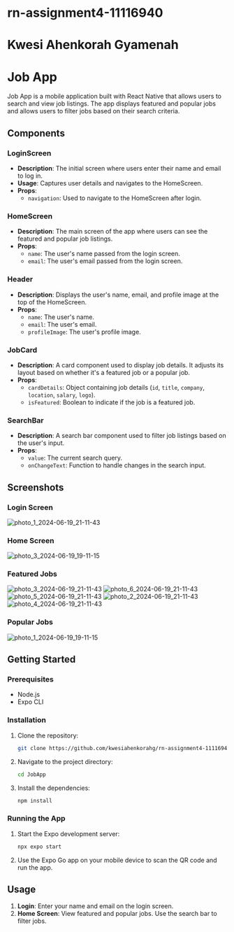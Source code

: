 # rn-assignment4-11116940

# Kwesi Ahenkorah Gyamenah

# Job App

Job App is a mobile application built with React Native that allows users to search and view job listings. The app displays featured and popular jobs and allows users to filter jobs based on their search criteria.

## Components

### LoginScreen
- **Description**: The initial screen where users enter their name and email to log in.
- **Usage**: Captures user details and navigates to the HomeScreen.
- **Props**: 
  - `navigation`: Used to navigate to the HomeScreen after login.

### HomeScreen
- **Description**: The main screen of the app where users can see the featured and popular job listings.
- **Props**: 
  - `name`: The user's name passed from the login screen.
  - `email`: The user's email passed from the login screen.

### Header
- **Description**: Displays the user's name, email, and profile image at the top of the HomeScreen.
- **Props**:
  - `name`: The user's name.
  - `email`: The user's email.
  - `profileImage`: The user's profile image.

### JobCard
- **Description**: A card component used to display job details. It adjusts its layout based on whether it's a featured job or a popular job.
- **Props**:
  - `cardDetails`: Object containing job details (`id`, `title`, `company`, `location`, `salary`, `logo`).
  - `isFeatured`: Boolean to indicate if the job is a featured job.

### SearchBar
- **Description**: A search bar component used to filter job listings based on the user's input.
- **Props**:
  - `value`: The current search query.
  - `onChangeText`: Function to handle changes in the search input.

## Screenshots

### Login Screen
![photo_1_2024-06-19_21-11-43](https://github.com/kwesiahenkorahg/rn-assignment4-11116940/assets/170183906/c8c3fb22-1764-4a57-980c-6447095cbea6)


### Home Screen
![photo_3_2024-06-19_19-11-15](https://github.com/kwesiahenkorahg/rn-assignment4-11116940/assets/170183906/a553ad68-65bc-47b4-bd07-87f3d0ea8da6)


### Featured Jobs
![photo_3_2024-06-19_21-11-43](https://github.com/kwesiahenkorahg/rn-assignment4-11116940/assets/170183906/26834754-ea68-44b0-99ec-c5282d51ce86)
![photo_6_2024-06-19_21-11-43](https://github.com/kwesiahenkorahg/rn-assignment4-11116940/assets/170183906/65f0d9cc-d62e-415a-b1d4-67f2e35db268)
![photo_5_2024-06-19_21-11-43](https://github.com/kwesiahenkorahg/rn-assignment4-11116940/assets/170183906/1a9ce3db-9cfb-4be3-9ee8-7c0dd1c2ffbc)
![photo_2_2024-06-19_21-11-43](https://github.com/kwesiahenkorahg/rn-assignment4-11116940/assets/170183906/0106d478-d717-4846-a260-2e23a04a102e)
![photo_4_2024-06-19_21-11-43](https://github.com/kwesiahenkorahg/rn-assignment4-11116940/assets/170183906/79f8c031-ada7-4a89-85db-a4d251b9ade8)


### Popular Jobs
![photo_1_2024-06-19_19-11-15](https://github.com/kwesiahenkorahg/rn-assignment4-11116940/assets/170183906/f9964c87-1072-4093-ba2e-6ddbe0346369)


## Getting Started

### Prerequisites
- Node.js
- Expo CLI

### Installation
1. Clone the repository:
   ```sh
   git clone https://github.com/kwesiahenkorahg/rn-assignment4-11116940
   ```
2. Navigate to the project directory:
   ```sh
   cd JobApp
   ```
3. Install the dependencies:
   ```sh
   npm install
   ```

### Running the App
1. Start the Expo development server:
   ```sh
   npx expo start
   ```
2. Use the Expo Go app on your mobile device to scan the QR code and run the app.

## Usage

1. **Login**: Enter your name and email on the login screen.
2. **Home Screen**: View featured and popular jobs. Use the search bar to filter jobs.
